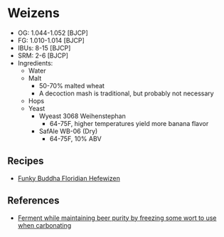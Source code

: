 # Weizens

 * OG: 1.044-1.052 [BJCP]
 * FG: 1.010-1.014 [BJCP]
 * IBUs: 8-15 [BJCP]
 * SRM: 2-6 [BJCP]
 * Ingredients:
   * Water
   * Malt
     * 50-70% malted wheat
     * A decoction mash is traditional, but probably not necessary
   * Hops
   * Yeast
     * Wyeast 3068 Weihenstephan
       * 64-75F, higher temperatures yield more banana flavor
     * SafAle WB-06 (Dry)
       * 64-75F, 10% ABV

## Recipes

 * [Funky Buddha Floridian Hefewizen](https://beerandbrewing.com/funky-buddhas-floridian-hefeweizen-recipe/)

## References

 * [Ferment while maintaining beer purity by freezing some wort to use when carbonating](https://sillysir.com/recipe-weihenstephaner-hefeweissbier/)
